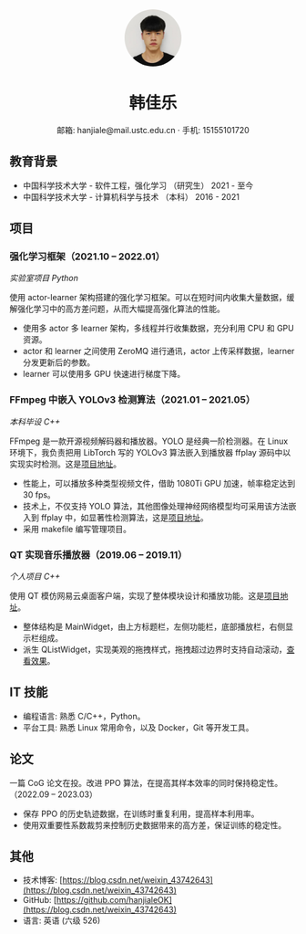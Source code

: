 <center>
    <span>
        <img src="./avatar.jpg" width="96px" style="width:100px; height:100px; border-radius:50%;">
    </span>
    <h1>韩佳乐</h1>
    <div>
        <span>
            邮箱:
            hanjiale@mail.ustc.edu.cn
        </span>
        ·
        <span>
            手机:
            15155101720
        </span>
    </div>
</center>

## 教育背景

- 中国科学技术大学 - 软件工程，强化学习 （研究生） 2021 - 至今
- 中国科学技术大学 - 计算机科学与技术 （本科） 2016 - 2021

## 项目

### 强化学习框架（2021.10 – 2022.01）

_实验室项目 Python_

使用 actor-learner 架构搭建的强化学习框架。可以在短时间内收集大量数据，缓解强化学习中的高方差问题，从而大幅提高强化算法的性能。

- 使用多 actor 多 learner 架构，多线程并行收集数据，充分利用 CPU 和 GPU 资源。
- actor 和 learner 之间使用 ZeroMQ 进行通讯，actor 上传采样数据，learner 分发更新后的参数。
- learner 可以使用多 GPU 快速进行梯度下降。

### FFmpeg 中嵌入 YOLOv3 检测算法（2021.01 – 2021.05）

_本科毕设 C++_

FFmpeg 是一款开源视频解码器和播放器。YOLO 是经典一阶检测器。在 Linux 环境下，我负责把用 LibTorch 写的 YOLOv3 算法嵌入到播放器 ffplay 源码中以实现实时检测。这是[项目地址](https://github.com/hanjialeOK/YOLOv3-in-FFmpeg)。

- 性能上，可以播放多种类型视频文件，借助 1080Ti GPU 加速，帧率稳定达到 30 fps。
- 技术上，不仅支持 YOLO 算法，其他图像处理神经网络模型均可采用该方法嵌入到 ffplay 中，如显著性检测算法，这是[项目地址](https://github.com/hanjialeOK/PoolNet-in-FFmpeg)。
- 采用 makefile 编写管理项目。

### QT 实现音乐播放器（2019.06 – 2019.11）

_个人项目 C++_

使用 QT 模仿网易云桌面客户端，实现了整体模块设计和播放功能。这是[项目地址](https://github.com/hanjialeOK/Qt-musicPlayer-unfinshed)。

- 整体结构是 MainWidget，由上方标题栏，左侧功能栏，底部播放栏，右侧显示栏组成。
- 派生 QListWidget，实现美观的拖拽样式，拖拽超过边界时支持自动滚动，[查看效果](https://blog.csdn.net/weixin_43742643/article/details/100587922)。

## IT 技能

- 编程语言: 熟悉 C/C++，Python。
- 平台工具: 熟悉 Linux 常用命令，以及 Docker，Git 等开发工具。

## 论文

一篇 CoG 论文在投。改进 PPO 算法，在提高其样本效率的同时保持稳定性。（2022.09 – 2023.03）

- 保存 PPO 的历史轨迹数据，在训练时重复利用，提高样本利用率。
- 使用双重要性系数裁剪来控制历史数据带来的高方差，保证训练的稳定性。

## 其他

- 技术博客: [https://blog.csdn.net/weixin_43742643](https://blog.csdn.net/weixin_43742643)
- GitHub: [https://github.com/hanjialeOK](https://blog.csdn.net/weixin_43742643)
- 语言: 英语 (六级 526)
